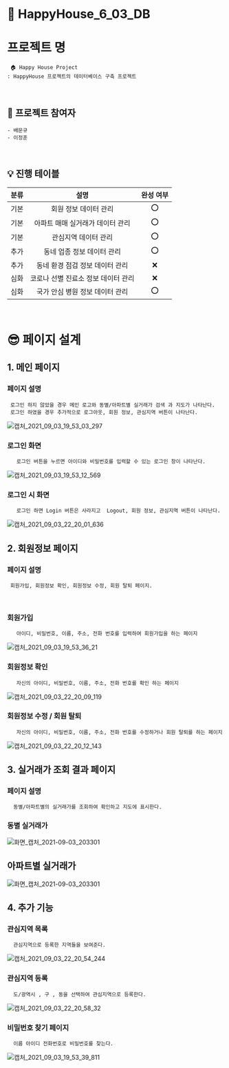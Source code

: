 # 🎯 HappyHouse_6_03_DB

# 프로젝트 명
     🏠 Happy House Project 
    : HappyHouse 프로젝트의 데이터베이스 구축 프로젝트

<br>

## 🧑 프로젝트 참여자
    - 배문규
    - 이정훈

<br>

## 💡 진행 테이블
|분류|설명|완성 여부|
|:-:|:-:|:-:|
|기본|회원 정보 데이터 관리|⭕️|
|기본|아파트 매매 실거래가 데이터 관리|⭕️|
|기본|관심지역 데이터 관리|⭕️|
|추가|동네 업종 정보 데이터 관리|⭕️|
|추가|동네 환경 점검 정보 데이터 관리|❌|
|심화|코로나 선별 진료소 정보 데이터 관리|❌|
|심화|국가 안심 병원 정보 데이터 관리|⭕️|
<br>

# 😎 페이지 설계
## 1. 메인 페이지 
### 페이지 설명
     로그인 하지 않았을 경우 메인 로고와 동별/아파트별 실거래가 검색 과 지도가 나타난다.
     로그인 하였을 경우 추가적으로 로그아웃, 회원 정보, 관심지역 버튼이 나타난다.
![캡처_2021_09_03_19_53_03_297](https://user-images.githubusercontent.com/67899393/131994553-9618d0ba-17f2-47fc-a3a8-0a87c3fcae23.png)

### 로그인 화면
       로그인 버튼을 누르면 아이디와 비밀번호를 입력할 수 있는 로그인 창이 나타난다.
![캡처_2021_09_03_19_53_12_569](https://user-images.githubusercontent.com/67899393/131994585-f8e5e23a-8256-41b0-9e7b-24d83b0f0aae.png)

### 로그인 시 화면
       로그인 하면 Login 버튼은 사라지고  Logout, 회원 정보, 관심지역 버튼이 나타난다.
![캡처_2021_09_03_22_20_01_636](https://user-images.githubusercontent.com/67899393/132011976-ce04add1-a58f-439e-857f-d916212ac2f9.png)

## 2. 회원정보 페이지
### 페이지 설명
     회원가입, 회원정보 확인, 회원정보 수정, 회원 탈퇴 페이지.
<br>

### 회원가입
       아이디, 비밀번호, 이름, 주소, 전화 번호를 입력하여 회원가입을 하는 페이지
![캡처_2021_09_03_19_53_36_21](https://user-images.githubusercontent.com/67899393/131994639-77410fe6-d2e5-47c4-92d4-eb3f25334af5.png)

### 회원정보 확인
       자신의 아이디, 비밀번호, 이름, 주소, 전화 번호를 확인 하는 페이지
![캡처_2021_09_03_22_20_09_119](https://user-images.githubusercontent.com/67899393/132012026-aaefd833-1d65-4045-9903-7654b5f57a3b.png)

### 회원정보 수정 / 회원 탈퇴
       자신의 아이디, 비밀번호, 이름, 주소, 전화 번호를 수정하거나 회원 탈퇴를 하는 페이지
![캡처_2021_09_03_22_20_12_143](https://user-images.githubusercontent.com/67899393/132012056-e79b27a4-ea40-4319-bd8f-767503fde3d7.png)



## 3. 실거래가 조회 결과 페이지
### 페이지 설명
      동별/아파트별의 실거래가를 조회하여 확인하고 지도에 표시한다.
### 동별 실거래가

![화면_캡처_2021-09-03_203301](https://lab.ssafy.com/anvo930524/hw/uploads/48471ca6bcfdfb103ba219548df978ae/%ED%99%94%EB%A9%B4_%EC%BA%A1%EC%B2%98_2021-09-03_203245.png)

## 아파트별 실거래가

![화면_캡처_2021-09-03_203301](https://lab.ssafy.com/anvo930524/hw/uploads/d09f0a0eb2cc47397d10c925e68dc59c/%ED%99%94%EB%A9%B4_%EC%BA%A1%EC%B2%98_2021-09-03_203301.png)

## 4. 추가 기능
### 관심지역 목록
      관심지역으로 등록한 지역들을 보여준다.

![캡처_2021_09_03_22_20_54_244](https://user-images.githubusercontent.com/67899393/132012177-96f186d7-9708-48d6-9b8b-ccee33a4f2e0.png)

### 관심지역 등록
      도/광역시 , 구 , 동을 선택하여 관심지역으로 등록한다.

![캡처_2021_09_03_22_20_58_32](https://user-images.githubusercontent.com/67899393/132012202-a278f0eb-cecb-473f-bda7-3563a716e0e7.png)


### 비밀번호 찾기 페이지
      이름 아이디 전화번호로 비밀번호를 찾는다.
![캡처_2021_09_03_19_53_39_811](https://user-images.githubusercontent.com/67899393/131994719-6c1a86a6-ba4e-4363-b164-a93a9244ada7.png)


